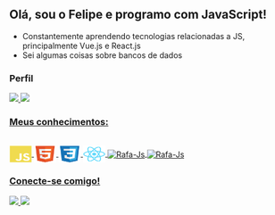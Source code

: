 ## Olá, sou o Felipe e programo com JavaScript!

- Constantemente aprendendo tecnologias relacionadas a JS, principalmente Vue.js e React.js
- Sei algumas coisas sobre bancos de dados

### Perfil
<div align="start">
  <a href="https://github.com/FelipeLTavares">
  <img height="180em" src="https://github-readme-stats.vercel.app/api?username=FelipeLTavares&show_icons=true&theme=dark&include_all_commits=true&count_private=true"/>
    
  <img height="180em" src="https://github-readme-stats.vercel.app/api/top-langs/?username=FelipeLTavares&layout=compact&langs_count=7&theme=dark"/>
</div>
  
### Meus conhecimentos:
<div style="display: inline_block"><br>
  <img align="center" alt="Rafa-Js" height="30" width="40" src="https://raw.githubusercontent.com/devicons/devicon/master/icons/javascript/javascript-plain.svg">
  <img align="center" alt="Rafa-HTML" height="30" width="40" src="https://raw.githubusercontent.com/devicons/devicon/master/icons/html5/html5-original.svg">
  <img align="center" alt="Rafa-CSS" height="30" width="40" src="https://raw.githubusercontent.com/devicons/devicon/master/icons/css3/css3-original.svg">
  <img align="center" alt="Rafa-React" height="30" width="40" src="https://raw.githubusercontent.com/devicons/devicon/master/icons/react/react-original.svg">
  <img align="center" alt="Rafa-Js" height="30" width="40" src="https://cdn.jsdelivr.net/gh/devicons/devicon/icons/vuejs/vuejs-original.svg" />
  <img align="center" alt="Rafa-Js" height="30" width="40" src="https://cdn.jsdelivr.net/gh/devicons/devicon/icons/nodejs/nodejs-original.svg" />
</div>

### Conecte-se comigo!
  <a href = "mailto:felipelimatavares96@gmail.com"><img src="https://img.shields.io/badge/-Gmail-%23333?style=for-the-badge&logo=gmail&logoColor=white" target="_blank"/>
  <a href="https://www.linkedin.com/in/felipe-de-lima-tavares/" target="_blank"><img src="https://img.shields.io/badge/-LinkedIn-%230077B5?style=for-the-badge&logo=linkedin&logoColor=white" target="_blank"/>
          
